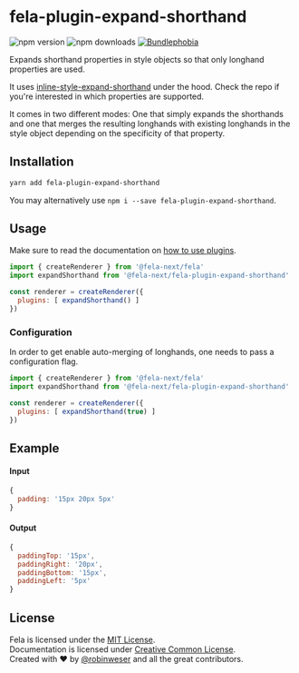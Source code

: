 # fela-plugin-expand-shorthand

<img alt="npm version" src="https://badge.fury.io/js/fela-plugin-expand-shorthand.svg"> <img alt="npm downloads" src="https://img.shields.io/npm/dm/fela-plugin-expand-shorthand.svg"> <a href="https://bundlephobia.com/result?p=fela-plugin-expand-shorthand@latest"><img alt="Bundlephobia" src="https://img.shields.io/bundlephobia/minzip/fela-plugin-expand-shorthand.svg"></a>

Expands shorthand properties in style objects so that only longhand properties are used.

It uses [inline-style-expand-shorthand](https://github.com/robinweser/inline-style-expand-shorthand) under the hood. Check the repo if you're interested in which properties are supported.

It comes in two different modes: One that simply expands the shorthands and one that merges the resulting longhands with existing longhands in the style object depending on the specificity of that property.

## Installation
```sh
yarn add fela-plugin-expand-shorthand
```
You may alternatively use `npm i --save fela-plugin-expand-shorthand`.

## Usage
Make sure to read the documentation on [how to use plugins](http://fela.js.org/docs/advanced/Plugins.html).

```javascript
import { createRenderer } from '@fela-next/fela'
import expandShorthand from '@fela-next/fela-plugin-expand-shorthand'

const renderer = createRenderer({
  plugins: [ expandShorthand() ]
})
```

### Configuration
In order to get enable auto-merging of longhands, one needs to pass a configuration flag.

```javascript
import { createRenderer } from '@fela-next/fela'
import expandShorthand from '@fela-next/fela-plugin-expand-shorthand'

const renderer = createRenderer({
  plugins: [ expandShorthand(true) ]
})
```

## Example

#### Input
```javascript
{
  padding: '15px 20px 5px'
}
```
#### Output
```javascript
{
  paddingTop: '15px',
  paddingRight: '20px',
  paddingBottom: '15px',
  paddingLeft: '5px'
}
```

## License
Fela is licensed under the [MIT License](http://opensource.org/licenses/MIT).<br>
Documentation is licensed under [Creative Common License](http://creativecommons.org/licenses/by/4.0/).<br>
Created with ♥ by [@robinweser](http://weser.io) and all the great contributors.
